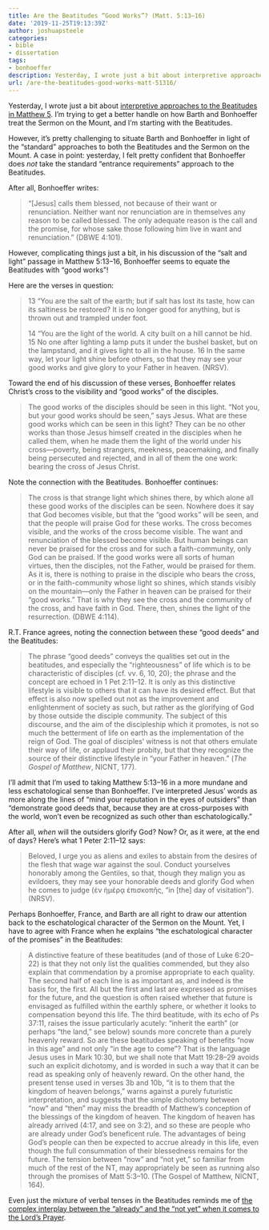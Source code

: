 ```yaml
---
title: Are the Beatitudes “Good Works”? (Matt. 5:13–16)
date: '2019-11-25T19:13:39Z'
author: joshuapsteele
categories:
- bible
- dissertation
tags:
- bonhoeffer
description: Yesterday, I wrote just a bit about interpretive approaches to the Beatitudes in Matthew 5.
url: /are-the-beatitudes-good-works-matt-51316/
---
```

Yesterday, I wrote just a bit about [interpretive approaches to the Beatitudes in Matthew 5](https://joshuapsteele.com/interpretive-approaches-to-the-beatitudes/). I’m trying to get a better handle on how Barth and Bonhoeffer treat the Sermon on the Mount, and I’m starting with the Beatitudes.

However, it’s pretty challenging to situate Barth and Bonhoeffer in light of the “standard” approaches to both the Beatitudes and the Sermon on the Mount. A case in point: yesterday, I felt pretty confident that Bonhoeffer does *not* take the standard “entrance requirements” approach to the Beatitudes.

After all, Bonhoeffer writes:

> “\[Jesus\] calls them blessed, not because of their want or renunciation. Neither want nor renunciation are in themselves any reason to be called blessed. The only adequate reason is the call and the promise, for whose sake those following him live in want and renunciation.” (DBWE 4:101).

However, complicating things just a bit, in his discussion of the “salt and light” passage in Matthew 5:13–16, Bonhoeffer seems to equate the Beatitudes with “good works”!

Here are the verses in question:

> 13 “You are the salt of the earth; but if salt has lost its taste, how can its saltiness be restored? It is no longer good for anything, but is thrown out and trampled under foot.
> 
> 14 “You are the light of the world. A city built on a hill cannot be hid. 15 No one after lighting a lamp puts it under the bushel basket, but on the lampstand, and it gives light to all in the house. 16 In the same way, let your light shine before others, so that they may see your good works and give glory to your Father in heaven. (NRSV).

Toward the end of his discussion of these verses, Bonhoeffer relates Christ’s cross to the visibility and “good works” of the disciples.

> The good works of the disciples should be seen in this light. “Not you, but your good works should be seen,” says Jesus. What are these good works which can be seen in this light? They can be no other works than those Jesus himself created in the disciples when he called them, when he made them the light of the world under his cross—poverty, being strangers, meekness, peacemaking, and finally being persecuted and rejected, and in all of them the one work: bearing the cross of Jesus Christ.

Note the connection with the Beatitudes. Bonhoeffer continues:

> The cross is that strange light which shines there, by which alone all these good works of the disciples can be seen. Nowhere does it say that God becomes visible, but that the “good works” will be seen, and that the people will praise God for these works. The cross becomes visible, and the works of the cross become visible. The want and renunciation of the blessed become visible. But human beings can never be praised for the cross and for such a faith-community, only God can be praised. If the good works were all sorts of human virtues, then the disciples, not the Father, would be praised for them. As it is, there is nothing to praise in the disciple who bears the cross, or in the faith-community whose light so shines, which stands visibly on the mountain—only the Father in heaven can be praised for their “good works.” That is why they see the cross and the community of the cross, and have faith in God. There, then, shines the light of the resurrection. (DBWE 4:114).

R.T. France agrees, noting the connection between these “good deeds” and the Beatitudes:

> The phrase “good deeds” conveys the qualities set out in the beatitudes, and especially the “righteousness” of life which is to be characteristic of disciples (cf. vv. 6, 10, 20); the phrase and the concept are echoed in 1 Pet 2:11–12. It is only as this distinctive lifestyle is visible to others that it can have its desired effect. But that effect is also now spelled out not as the improvement and enlightenment of society as such, but rather as the glorifying of God by those outside the disciple community. The subject of this discourse, and the aim of the discipleship which it promotes, is not so much the betterment of life on earth as the implementation of the reign of God. The goal of disciples’ witness is not that others emulate their way of life, or applaud their probity, but that they recognize the source of their distinctive lifestyle in “your Father in heaven.” (*The Gospel of Matthew*, NICNT, 177).

I’ll admit that I’m used to taking Matthew 5:13–16 in a more mundane and less eschatological sense than Bonhoeffer. I’ve interpreted Jesus’ words as more along the lines of “mind your reputation in the eyes of outsiders” than “demonstrate good deeds that, because they are at cross-purposes with the world, won’t even be recognized as such other than eschatologically.”

After all, *when* will the outsiders glorify God? Now? Or, as it were, at the end of days? Here’s what 1 Peter 2:11–12 says:

> Beloved, I urge you as aliens and exiles to abstain from the desires of the flesh that wage war against the soul. Conduct yourselves honorably among the Gentiles, so that, though they malign you as evildoers, they may see your honorable deeds and glorify God when he comes to judge (ἐν ἡμέρᾳ ἐπισκοπῆς, “in \[the\] day of visitation”). (NRSV).

Perhaps Bonhoeffer, France, and Barth are all right to draw our attention back to the eschatological character of the Sermon on the Mount. Yet, I have to agree with France when he explains “the eschatological character of the promises” in the Beatitudes:

> A distinctive feature of these beatitudes (and of those of Luke 6:20–22) is that they not only list the qualities commended, but they also explain that commendation by a promise appropriate to each quality. The second half of each line is as important as, and indeed is the basis for, the first. All but the first and last are expressed as promises for the future, and the question is often raised whether that future is envisaged as fulfilled within the earthly sphere, or whether it looks to compensation beyond this life. The third beatitude, with its echo of Ps 37:11, raises the issue particularly acutely: “inherit the earth” (or perhaps “the land,” see below) sounds more concrete than a purely heavenly reward. So are these beatitudes speaking of benefits “now in this age” and not only “in the age to come”? That is the language Jesus uses in Mark 10:30, but we shall note that Matt 19:28–29 avoids such an explicit dichotomy, and is worded in such a way that it can be read as speaking only of heavenly reward. On the other hand, the present tense used in verses 3b and 10b, “it is to them that the kingdom of heaven belongs,” warns against a purely futuristic interpretation, and suggests that the simple dichotomy between “now” and “then” may miss the breadth of Matthew’s conception of the blessings of the kingdom of heaven. The kingdom of heaven has already arrived (4:17, and see on 3:2), and so these are people who are already under God’s beneficent rule. The advantages of being God’s people can then be expected to accrue already in this life, even though the full consummation of their blessedness remains for the future. The tension between “now” and “not yet,” so familiar from much of the rest of the NT, may appropriately be seen as running also through the promises of Matt 5:3–10. (The Gospel of Matthew, NICNT, 164).

Even just the mixture of verbal tenses in the Beatitudes reminds me of [the complex interplay between the “already” and the “not yet” when it comes to the Lord’s Prayer](https://joshuapsteele.com/when-will-thy-kingdom-come-the-timing-and-agency-of-the-kingdom-of-god-in-the-lords-prayer/).
